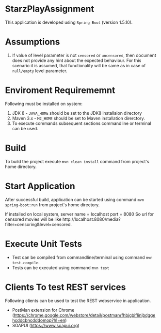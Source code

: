 # StarzPlayAssignment

This application is developed using `Spring Boot` (version 1.5.10). 

# Assumptions
   1. If value of level parameter is not `censored` or `uncensored`, then document does not provide any hint about the expected behaviour. For this scenario it is assumed, that functionality will be same as in case of `null/empty` level parameter.
   
# Enviroment Requirememnt
  Following must be installed on system:
  1. JDK 8 - `JAVA_HOME` should be set to the JDK8 installaion directory
  2. Maven 3.x - `M2_HOME` should be set to Maven installation direrctory.
  3. To execute commands subsequent sections commandline or terminal can be used.
  
  
# Build
  To build the project execute `mvn clean install` command from project's home directory.
 
# Start Application 

After successful build, application can be started using command `mvn spring-boot:run` from project's home directory.

If installed on local system, 
server name = localhost
port = 8080
So url for censored movies will be like http://localhost:8080/media?filter=censoring&level=censored.

# Execute Unit Tests 
  - Test can be compiled from commandline/terminal using command `mvn test-compile`.
  - Tests can be executed using command `mvn test`
  
# Clients To test REST services
 Following clients can be used to test the REST webservice in application.
  - PostMan extension for Chrome (https://chrome.google.com/webstore/detail/postman/fhbjgbiflinjbdggehcddcbncdddomop?hl=en)
  - SOAPUI (https://www.soapui.org)
  
  
